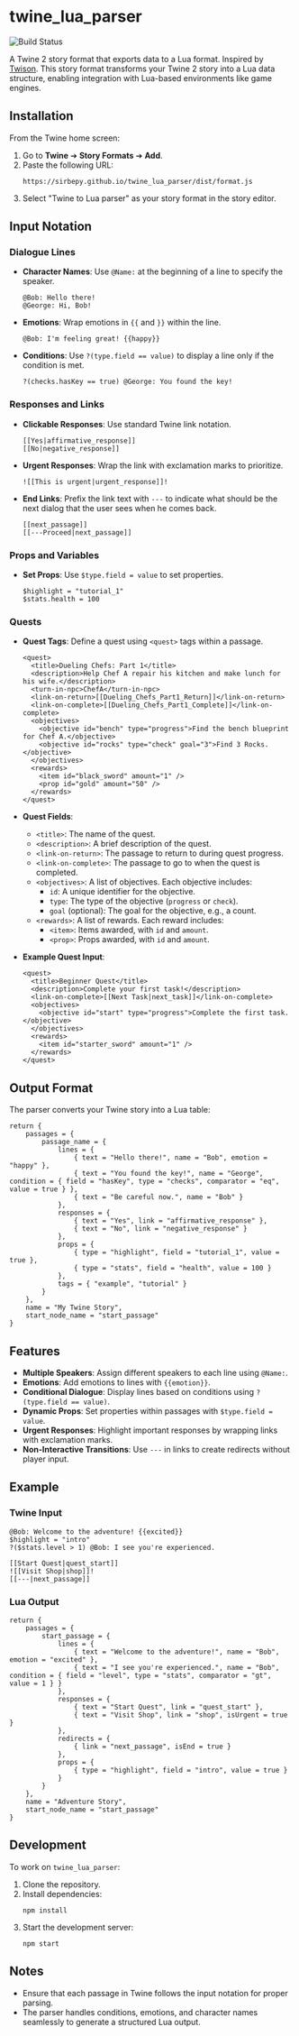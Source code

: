 # twine_lua_parser

![Build Status](https://github.com/sirbepy/twine_lua_parser/workflows/Build/badge.svg)

A Twine 2 story format that exports data to a Lua format. Inspired by [Twison](https://github.com/lazerwalker/twison).
This story format transforms your Twine 2 story into a Lua data structure, enabling integration with Lua-based environments like game engines.

## Installation

From the Twine home screen:

1. Go to **Twine** ➔ **Story Formats** ➔ **Add**.
2. Paste the following URL:
   ```
   https://sirbepy.github.io/twine_lua_parser/dist/format.js
   ```
3. Select "Twine to Lua parser" as your story format in the story editor.

## Input Notation

### Dialogue Lines

- **Character Names**: Use `@Name:` at the beginning of a line to specify the speaker.

  ```
  @Bob: Hello there!
  @George: Hi, Bob!
  ```

- **Emotions**: Wrap emotions in `{{` and `}}` within the line.

  ```
  @Bob: I'm feeling great! {{happy}}
  ```

- **Conditions**: Use `?(type.field == value)` to display a line only if the condition is met.

  ```
  ?(checks.hasKey == true) @George: You found the key!
  ```

### Responses and Links

- **Clickable Responses**: Use standard Twine link notation.

  ```
  [[Yes|affirmative_response]]
  [[No|negative_response]]
  ```

- **Urgent Responses**: Wrap the link with exclamation marks to prioritize.

  ```
  ![[This is urgent|urgent_response]]!
  ```

- **End Links**: Prefix the link text with `---` to indicate what should be the next dialog that the user sees when he comes back.

  ```
  [[next_passage]]
  [[---Proceed|next_passage]]
  ```

### Props and Variables

- **Set Props**: Use `$type.field = value` to set properties.

  ```
  $highlight = "tutorial_1"
  $stats.health = 100
  ```

### Quests

- **Quest Tags**: Define a quest using `<quest>` tags within a passage.

  ```
  <quest>
    <title>Dueling Chefs: Part 1</title>
    <description>Help Chef A repair his kitchen and make lunch for his wife.</description>
    <turn-in-npc>ChefA</turn-in-npc>
    <link-on-return>[[Dueling_Chefs_Part1_Return]]</link-on-return>
    <link-on-complete>[[Dueling_Chefs_Part1_Complete]]</link-on-complete>
    <objectives>
      <objective id="bench" type="progress">Find the bench blueprint for Chef A.</objective>
      <objective id="rocks" type="check" goal="3">Find 3 Rocks.</objective>
    </objectives>
    <rewards>
      <item id="black_sword" amount="1" />
      <prop id="gold" amount="50" />
    </rewards>
  </quest>
  ```

- **Quest Fields**:

  - `<title>`: The name of the quest.
  - `<description>`: A brief description of the quest.
  - `<link-on-return>`: The passage to return to during quest progress.
  - `<link-on-complete>`: The passage to go to when the quest is completed.
  - `<objectives>`: A list of objectives. Each objective includes:
    - `id`: A unique identifier for the objective.
    - `type`: The type of the objective (`progress` or `check`).
    - `goal` (optional): The goal for the objective, e.g., a count.
  - `<rewards>`: A list of rewards. Each reward includes:
    - `<item>`: Items awarded, with `id` and `amount`.
    - `<prop>`: Props awarded, with `id` and `amount`.

- **Example Quest Input**:
  ```
  <quest>
    <title>Beginner Quest</title>
    <description>Complete your first task!</description>
    <link-on-complete>[[Next Task|next_task]]</link-on-complete>
    <objectives>
      <objective id="start" type="progress">Complete the first task.</objective>
    </objectives>
    <rewards>
      <item id="starter_sword" amount="1" />
    </rewards>
  </quest>
  ```

## Output Format

The parser converts your Twine story into a Lua table:

```
return {
    passages = {
        passage_name = {
            lines = {
                { text = "Hello there!", name = "Bob", emotion = "happy" },
                { text = "You found the key!", name = "George", condition = { field = "hasKey", type = "checks", comparator = "eq", value = true } },
                { text = "Be careful now.", name = "Bob" }
            },
            responses = {
                { text = "Yes", link = "affirmative_response" },
                { text = "No", link = "negative_response" }
            },
            props = {
                { type = "highlight", field = "tutorial_1", value = true },
                { type = "stats", field = "health", value = 100 }
            },
            tags = { "example", "tutorial" }
        }
    },
    name = "My Twine Story",
    start_node_name = "start_passage"
}
```

## Features

- **Multiple Speakers**: Assign different speakers to each line using `@Name:`.
- **Emotions**: Add emotions to lines with `{{emotion}}`.
- **Conditional Dialogue**: Display lines based on conditions using `?(type.field == value)`.
- **Dynamic Props**: Set properties within passages with `$type.field = value`.
- **Urgent Responses**: Highlight important responses by wrapping links with exclamation marks.
- **Non-Interactive Transitions**: Use `---` in links to create redirects without player input.

## Example

### Twine Input

```
@Bob: Welcome to the adventure! {{excited}}
$highlight = "intro"
?($stats.level > 1) @Bob: I see you're experienced.

[[Start Quest|quest_start]]
![[Visit Shop|shop]]!
[[---|next_passage]]
```

### Lua Output

```
return {
    passages = {
        start_passage = {
            lines = {
                { text = "Welcome to the adventure!", name = "Bob", emotion = "excited" },
                { text = "I see you're experienced.", name = "Bob", condition = { field = "level", type = "stats", comparator = "gt", value = 1 } }
            },
            responses = {
                { text = "Start Quest", link = "quest_start" },
                { text = "Visit Shop", link = "shop", isUrgent = true }
            },
            redirects = {
                { link = "next_passage", isEnd = true }
            },
            props = {
                { type = "highlight", field = "intro", value = true }
            }
        }
    },
    name = "Adventure Story",
    start_node_name = "start_passage"
}
```

## Development

To work on `twine_lua_parser`:

1. Clone the repository.
2. Install dependencies:
   ```
   npm install
   ```
3. Start the development server:
   ```
   npm start
   ```

## Notes

- Ensure that each passage in Twine follows the input notation for proper parsing.
- The parser handles conditions, emotions, and character names seamlessly to generate a structured Lua output.
